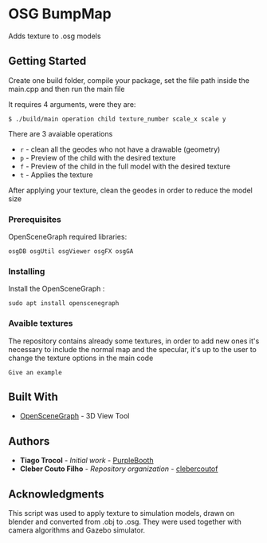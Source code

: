 # OSG BumpMap

Adds texture to .osg models

## Getting Started

Create one build folder, compile your package, set the file path inside the main.cpp and then run the main file

It requires 4 arguments, were they are:
```
$ ./build/main operation child texture_number scale_x scale y
```
There are 3 avaiable operations

- ```r``` - clean all the geodes who not have a drawable (geometry)
- ```p``` - Preview of the child with the desired texture
- ```f``` - Preview of the child in the full model with the desired texture
- ```t``` - Applies the texture

After applying your texture, clean the geodes in order to reduce the model size
### Prerequisites

OpenSceneGraph required libraries:
```
osgDB osgUtil osgViewer osgFX osgGA
```

### Installing

Install the OpenSceneGraph :

```
sudo apt install openscenegraph
```

### Avaible textures

The repository contains already some textures, in order to add new ones it's necessary to include the normal map and the specular, it's up to the user to change the texture options in the main code

```
Give an example
```

## Built With

* [OpenSceneGraph](http://www.openscenegraph.org/) - 3D View Tool

## Authors

* **Tiago Trocol** - *Initial work* - [PurpleBooth](https://github.com/PurpleBooth)
* **Cleber Couto Filho** - *Repository organization* - [clebercoutof](https://github.com/clebercoutof)


## Acknowledgments

This script was used to apply texture to simulation models, drawn on blender and converted from .obj to .osg. They were used together with camera algorithms and Gazebo simulator.

